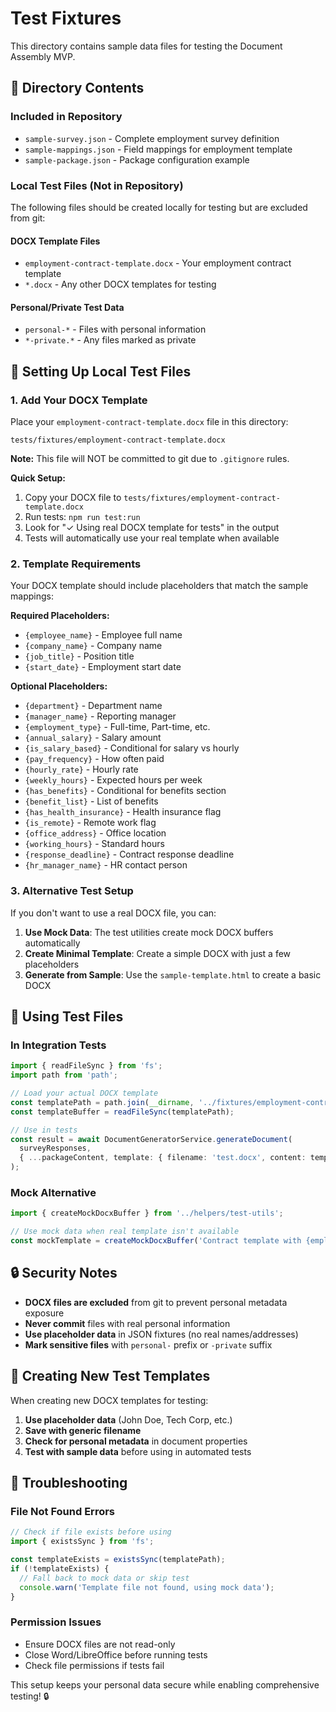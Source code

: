 # Test Fixtures

This directory contains sample data files for testing the Document Assembly MVP.

## 📁 Directory Contents

### Included in Repository
- `sample-survey.json` - Complete employment survey definition
- `sample-mappings.json` - Field mappings for employment template
- `sample-package.json` - Package configuration example

### Local Test Files (Not in Repository)
The following files should be created locally for testing but are excluded from git:

#### DOCX Template Files
- `employment-contract-template.docx` - Your employment contract template
- `*.docx` - Any other DOCX templates for testing

#### Personal/Private Test Data  
- `personal-*` - Files with personal information
- `*-private.*` - Any files marked as private

## 🔧 Setting Up Local Test Files

### 1. Add Your DOCX Template
Place your `employment-contract-template.docx` file in this directory:

```
tests/fixtures/employment-contract-template.docx
```

**Note:** This file will NOT be committed to git due to `.gitignore` rules.

**Quick Setup:**
1. Copy your DOCX file to `tests/fixtures/employment-contract-template.docx`
2. Run tests: `npm run test:run`
3. Look for "✓ Using real DOCX template for tests" in the output
4. Tests will automatically use your real template when available

### 2. Template Requirements
Your DOCX template should include placeholders that match the sample mappings:

**Required Placeholders:**
- `{employee_name}` - Employee full name
- `{company_name}` - Company name  
- `{job_title}` - Position title
- `{start_date}` - Employment start date

**Optional Placeholders:**
- `{department}` - Department name
- `{manager_name}` - Reporting manager
- `{employment_type}` - Full-time, Part-time, etc.
- `{annual_salary}` - Salary amount
- `{is_salary_based}` - Conditional for salary vs hourly
- `{pay_frequency}` - How often paid
- `{hourly_rate}` - Hourly rate
- `{weekly_hours}` - Expected hours per week
- `{has_benefits}` - Conditional for benefits section
- `{benefit_list}` - List of benefits
- `{has_health_insurance}` - Health insurance flag
- `{is_remote}` - Remote work flag
- `{office_address}` - Office location
- `{working_hours}` - Standard hours
- `{response_deadline}` - Contract response deadline
- `{hr_manager_name}` - HR contact person

### 3. Alternative Test Setup
If you don't want to use a real DOCX file, you can:

1. **Use Mock Data**: The test utilities create mock DOCX buffers automatically
2. **Create Minimal Template**: Create a simple DOCX with just a few placeholders
3. **Generate from Sample**: Use the `sample-template.html` to create a basic DOCX

## 🧪 Using Test Files

### In Integration Tests
```typescript
import { readFileSync } from 'fs';
import path from 'path';

// Load your actual DOCX template
const templatePath = path.join(__dirname, '../fixtures/employment-contract-template.docx');
const templateBuffer = readFileSync(templatePath);

// Use in tests
const result = await DocumentGeneratorService.generateDocument(
  surveyResponses,
  { ...packageContent, template: { filename: 'test.docx', content: templateBuffer } }
);
```

### Mock Alternative
```typescript
import { createMockDocxBuffer } from '../helpers/test-utils';

// Use mock data when real template isn't available
const mockTemplate = createMockDocxBuffer('Contract template with {employee_name}');
```

## 🔒 Security Notes

- **DOCX files are excluded** from git to prevent personal metadata exposure
- **Never commit** files with real personal information
- **Use placeholder data** in JSON fixtures (no real names/addresses)
- **Mark sensitive files** with `personal-` prefix or `-private` suffix

## 📝 Creating New Test Templates

When creating new DOCX templates for testing:

1. **Use placeholder data** (John Doe, Tech Corp, etc.)
2. **Save with generic filename**
3. **Check for personal metadata** in document properties
4. **Test with sample data** before using in automated tests

## 🚨 Troubleshooting

### File Not Found Errors
```typescript
// Check if file exists before using
import { existsSync } from 'fs';

const templateExists = existsSync(templatePath);
if (!templateExists) {
  // Fall back to mock data or skip test
  console.warn('Template file not found, using mock data');
}
```

### Permission Issues
- Ensure DOCX files are not read-only
- Close Word/LibreOffice before running tests
- Check file permissions if tests fail

This setup keeps your personal data secure while enabling comprehensive testing! 🔒
